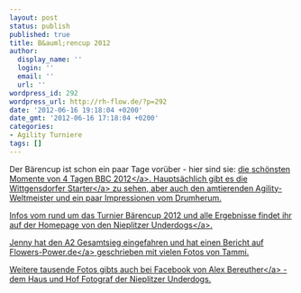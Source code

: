 ```yaml
---
layout: post
status: publish
published: true
title: B&auml;rencup 2012
author:
  display_name: ''
  login: ''
  email: ''
  url: ''
wordpress_id: 292
wordpress_url: http://rh-flow.de/?p=292
date: '2012-06-16 19:18:04 +0200'
date_gmt: '2012-06-16 17:18:04 +0200'
categories:
- Agility Turniere
tags: []
---
```

<p>Der B&auml;rencup ist schon ein paar Tage vor&uuml;ber - hier sind sie: <a class="rh_link_type_2 rh_bold" href="http:&#47;&#47;rh-flow.de&#47;foto&#47;showAlbum?album=2012-05-16_Agi_Baerencup">die sch&ouml;nsten Momente von 4 Tagen BBC 2012<&#47;a>. Haupts&auml;chlich gibt es die <a href="http:&#47;&#47;www.hsv-wittgensdorf.de&#47;sportarten&#47;agility&#47;">Wittgensdorfer Starter<&#47;a> zu sehen, aber auch den amtierenden Agility-Weltmeister und ein paar Impressionen vom Drumherum.</p>
<p>Infos vom rund um das <a href="http:&#47;&#47;www.nieplitzer-underdogs.de&#47;Nieplitzer_UnderDogs&#47;BBC_2012&#47;BBC_2012.html">Turnier B&auml;rencup 2012 und alle Ergebnisse findet ihr auf der Homepage von den Nieplitzer Underdogs<&#47;a>.</p>
<p>Jenny hat den A2 Gesamtsieg eingefahren und hat einen <a href="http:&#47;&#47;flowers-power.de&#47;pages&#47;hundesport&#47;agility&#47;2012&#47;berliner-baeren-cup-2012.php">Bericht auf Flowers-Power.de<&#47;a> geschrieben mit vielen Fotos von Tammi.</p>
<p>Weitere tausende Fotos gibts auch bei <a href="https:&#47;&#47;www.facebook.com&#47;alex.bereuter&#47;photos">Facebook von Alex Bereuther<&#47;a> - dem Haus und Hof Fotograf der Nieplitzer Underdogs.</p>
